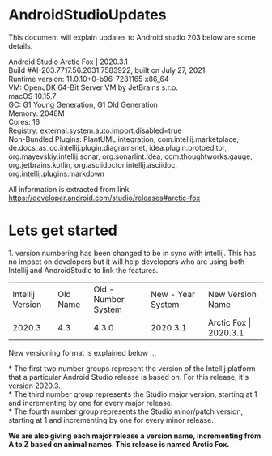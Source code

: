 # AndroidStudioUpdates

This document will explain updates to Android studio 203 below are some details.

Android Studio Arctic Fox | 2020.3.1 <br>
Build #AI-203.7717.56.2031.7583922, built on July 27, 2021<br>
Runtime version: 11.0.10+0-b96-7281165 x86_64<br>
VM: OpenJDK 64-Bit Server VM by JetBrains s.r.o. <br>
macOS 10.15.7<br>
GC: G1 Young Generation, G1 Old Generation<br>
Memory: 2048M<br>
Cores: 16<br>
Registry: external.system.auto.import.disabled=true<br>
Non-Bundled Plugins: PlantUML integration, com.intellij.marketplace, de.docs_as_co.intellij.plugin.diagramsnet, idea.plugin.protoeditor, org.mayevskiy.intellij.sonar, org.sonarlint.idea, com.thoughtworks.gauge, org.jetbrains.kotlin, org.asciidoctor.intellij.asciidoc, org.intellij.plugins.markdown<br>


All information is extracted from link https://developer.android.com/studio/releases#arctic-fox

<h1>Lets get started</h1>
<p>1. version numbering has been changed to be in sync with intellij. This has no impact on developers but it will help developers who are using both Intellij and AndroidStudio to link the features.
<p>
   <table>
      <tr><td>Intellij Version</td><td> 	Old Name 	</td><td>  Old - Number System</td><td> 	New - Year System</td><td> 	New Version Name</td></tr>
      <tr><td>  2020.3 </td><td>          4.3 </td><td>	      4.3.0 </td><td>	              2020.3.1 	</td><td>          Arctic Fox | 2020.3.1</td></tr>
<table>
<p>
New versioning format is explained below
<Year of IntelliJ Version>.<IntelliJ major version>.<Studio major version>.<Studio minor/patch version>
<p>
    * The first two number groups represent the version of the IntellIj platform that a particular Android Studio release is based on. For this release, it's version 2020.3.<br>
    * The third number group represents the Studio major version, starting at 1 and incrementing by one for every major release.<br>
    * The fourth number group represents the Studio minor/patch version, starting at 1 and incrementing by one for every minor release.<br>
   
   
   <b> We are also giving each major release a version name, incrementing from A to Z based on animal names. This release is named Arctic Fox.<br>
